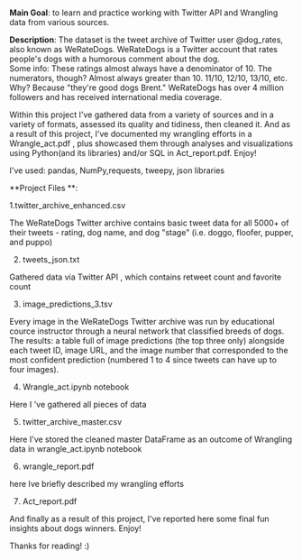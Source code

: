 # 
**Main Goal**: to learn and practice working with Twitter API and Wrangling data from various sources.

**Description**: The dataset is the tweet archive of Twitter user @dog_rates, also known as WeRateDogs. WeRateDogs is a Twitter account that rates people's dogs with a humorous comment about the dog. 
<br> Some info: These ratings almost always have a denominator of 10. The numerators, though? Almost always greater than 10. 11/10, 12/10, 13/10, etc. Why? Because "they're good dogs Brent." WeRateDogs has over 4 million followers and has received international media coverage.

Within this project I've gathered data from a variety of sources and in a variety of formats, assessed its quality and tidiness, then cleaned it. 
And as a result of this project, I've documented my wrangling efforts in a Wrangle_act.pdf , plus showcased them through analyses and visualizations using Python(and its libraries) and/or SQL in Act_report.pdf. Enjoy!

I've used: pandas, NumPy,requests, tweepy, json libraries

**Project Files **:

1.twitter_archive_enhanced.csv

The WeRateDogs Twitter archive contains basic tweet data for all 5000+ of their tweets -  rating, dog name, and dog "stage" (i.e. doggo, floofer, pupper, and puppo)

2. tweets_json.txt

Gathered data via Twitter API , which contains retweet count and favorite count 

3. image_predictions_3.tsv

Every image in the WeRateDogs Twitter archive was run by educational cource instructor through a neural network that classified breeds of dogs. The results: a table full of image predictions (the top three only) alongside each tweet ID, image URL, and the image number that corresponded to the most confident prediction (numbered 1 to 4 since tweets can have up to four images).

4. Wrangle_act.ipynb notebook

Here I 've gathered all pieces of data 

5. twitter_archive_master.csv

Here I've stored the cleaned master DataFrame as an outcome of Wrangling data in wrangle_act.ipynb notebook

6. wrangle_report.pdf 

here Ive briefly described my wrangling efforts

7. Act_report.pdf

And finally as a result of this project, I've reported here some final fun insights about dogs winners. Enjoy!

Thanks for reading! :)
